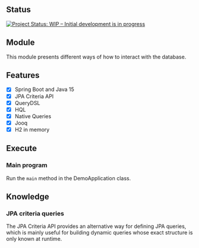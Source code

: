 ## Status

[![Project Status: WIP – Initial development is in progress](https://www.repostatus.org/badges/latest/wip.svg)](https://www.repostatus.org/#wip)

## Module

This module presents different ways of how to interact with the database.

## Features

* [x] Spring Boot and Java 15
* [x] JPA Criteria API
* [x] QueryDSL
* [x] HQL
* [x] Native Queries
* [x] Jooq
* [x] H2 in memory

## Execute

### Main program

Run the ```main``` method in the DemoApplication class.

## Knowledge

### JPA criteria queries

The JPA Criteria API provides an alternative way for defining JPA queries, which is mainly useful for building dynamic
queries whose exact structure is only known at runtime.
